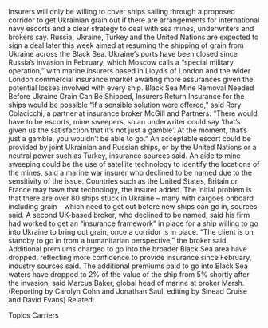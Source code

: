 Insurers will only be willing to cover ships sailing through a proposed corridor to get Ukrainian grain out if there are arrangements for international navy escorts and a clear strategy to deal with sea mines, underwriters and brokers say.
Russia, Ukraine, Turkey and the United Nations are expected to sign a deal later this week aimed at resuming the shipping of grain from Ukraine across the Black Sea.
Ukraine’s ports have been closed since Russia’s invasion in February, which Moscow calls a “special military operation,” with marine insurers based in Lloyd’s of London and the wider London commercial insurance market awaiting more assurances given the potential losses involved with every ship.
Black Sea Mine Removal Needed Before Ukraine Grain Can Be Shipped, Insurers Return
Insurance for the ships would be possible “if a sensible solution were offered,” said Rory Colacicchi, a partner at insurance broker McGill and Partners.
“There would have to be escorts, mine sweepers, so an underwriter could say ‘that’s given us the satisfaction that it’s not just a gamble’. At the moment, that’s just a gamble, you wouldn’t be able to go.”
An acceptable escort could be provided by joint Ukrainian and Russian ships, or by the United Nations or a neutral power such as Turkey, insurance sources said.
An aide to mine sweeping could be the use of satellite technology to identify the locations of the mines, said a marine war insurer who declined to be named due to the sensitivity of the issue.
Countries such as the United States, Britain or France may have that technology, the insurer added.
The initial problem is that there are over 80 ships stuck in Ukraine – many with cargoes onboard including grain – which need to get out before new ships can go in, sources said.
A second UK-based broker, who declined to be named, said his firm had worked to get an “insurance framework” in place for a ship willing to go into Ukraine to bring out grain, once a corridor is in place.
“The client is on standby to go in from a humanitarian perspective,” the broker said.
Additional premiums charged to go into the broader Black Sea area have dropped, reflecting more confidence to provide insurance since February, industry sources said.
The additional premiums paid to go into Black Sea waters have dropped to 2% of the value of the ship from 5% shortly after the invasion, said Marcus Baker, global head of marine at broker Marsh.
(Reporting by Carolyn Cohn and Jonathan Saul, editing by Sinead Cruise and David Evans)
Related:

Topics
Carriers
